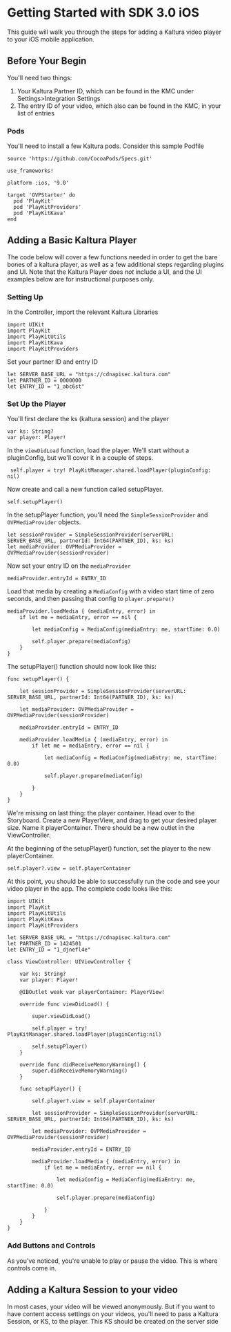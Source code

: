 # Getting Started with SDK 3.0 iOS

This guide will walk you through the steps for adding a Kaltura video player to your iOS mobile application.

## Before Your Begin

You'll need two things: 
1. Your Kaltura Partner ID, which can be found in the KMC under Settings>Integration Settings 
2. The entry ID of your video, which also can be found in the KMC, in your list of entries

### Pods 

You'll need to install a few Kaltura pods. Consider this sample Podfile 
```
source 'https://github.com/CocoaPods/Specs.git'

use_frameworks!

platform :ios, '9.0'

target 'OVPStarter' do
  pod 'PlayKit'
  pod 'PlayKitProviders'
  pod 'PlayKitKava'
end
```

## Adding a Basic Kaltura Player 

The code below will cover a few functions needed in order to get the bare bones of a kaltura player, as well as a few additional steps regarding plugins and UI. 
Note that the Kaltura Player does *not* include a UI, and the UI examples below are for instructional purposes only. 

### Setting Up 

In the Controller, import the relevant Kaltura Libraries 

```
import UIKit
import PlayKit
import PlayKitUtils
import PlayKitKava
import PlayKitProviders
```

Set your partner ID and entry ID 

```
let SERVER_BASE_URL = "https://cdnapisec.kaltura.com"
let PARTNER_ID = 0000000
let ENTRY_ID = "1_abc6st"
```

### Set Up the Player

You'll first declare the ks (kaltura session) and the player

```
var ks: String?
var player: Player! 
```

In the `viewDidLoad` function, load the player. We'll start without a pluginConfig, but we'll cover it in a couple of steps. 

 ```
  self.player = try! PlayKitManager.shared.loadPlayer(pluginConfig: nil)
 ```
Now create and call a new function called setupPlayer. 

```
self.setupPlayer()
```

In the setupPlayer function, you'll need the `SimpleSessionProvider` and `OVPMediaProvider` objects. 

```
let sessionProvider = SimpleSessionProvider(serverURL: SERVER_BASE_URL, partnerId: Int64(PARTNER_ID), ks: ks)
let mediaProvider: OVPMediaProvider = OVPMediaProvider(sessionProvider)
```

Now set your entry ID on the `mediaProvider`

```
mediaProvider.entryId = ENTRY_ID
```

Load that media by creating a `MediaConfig` with a video start time of zero seconds, and then passing that config to `player.prepare()`

```
mediaProvider.loadMedia { (mediaEntry, error) in
    if let me = mediaEntry, error == nil {
    
        let mediaConfig = MediaConfig(mediaEntry: me, startTime: 0.0)

        self.player.prepare(mediaConfig)
    }
}
```

The setupPlayer() function should now look like this: 

```
func setupPlayer() {

    let sessionProvider = SimpleSessionProvider(serverURL: SERVER_BASE_URL, partnerId: Int64(PARTNER_ID), ks: ks)

    let mediaProvider: OVPMediaProvider = OVPMediaProvider(sessionProvider)

    mediaProvider.entryId = ENTRY_ID

    mediaProvider.loadMedia { (mediaEntry, error) in
        if let me = mediaEntry, error == nil {

            let mediaConfig = MediaConfig(mediaEntry: me, startTime: 0.0)

            self.player.prepare(mediaConfig)

        }
    }
}
```

We're missing on last thing: the player container. Head over to the Storyboard. Create a new PlayerView, and drag to get your desired player size. Name it playerContainer. There should be a new outlet in the ViewController. 

At the beginning of the setupPlayer() function, set the player to the new playerContainer. 
```
self.player?.view = self.playerContainer
```
At this point, you should be able to successfully run the code and see your video player in the app. The complete code looks like this: 

```
import UIKit
import PlayKit
import PlayKitUtils
import PlayKitKava
import PlayKitProviders

let SERVER_BASE_URL = "https://cdnapisec.kaltura.com"
let PARTNER_ID = 1424501
let ENTRY_ID = "1_djnefl4e"

class ViewController: UIViewController {
    
    var ks: String?
    var player: Player!
    
    @IBOutlet weak var playerContainer: PlayerView!
    
    override func viewDidLoad() {
        
        super.viewDidLoad()

        self.player = try! PlayKitManager.shared.loadPlayer(pluginConfig:nil)
        
        self.setupPlayer()
    }

    override func didReceiveMemoryWarning() {
        super.didReceiveMemoryWarning()
    }
    
    func setupPlayer() {
        
        self.player?.view = self.playerContainer
        
        let sessionProvider = SimpleSessionProvider(serverURL: SERVER_BASE_URL, partnerId: Int64(PARTNER_ID), ks: ks)
        
        let mediaProvider: OVPMediaProvider = OVPMediaProvider(sessionProvider)
        
        mediaProvider.entryId = ENTRY_ID
        
        mediaProvider.loadMedia { (mediaEntry, error) in
            if let me = mediaEntry, error == nil {
                
                let mediaConfig = MediaConfig(mediaEntry: me, startTime: 0.0)
    
                self.player.prepare(mediaConfig)
                
            }
        }
    }
}

```

### Add Buttons and Controls 

As you've noticed, you're unable to play or pause the video. This is where controls come in. 


## Adding a Kaltura Session to your video 

In most cases, your video will be viewed anonymously. But if you want to have content access settings on your videos, you'll need to pass a Kaltura Session, or KS, to the player. This KS should be created on the server side 

